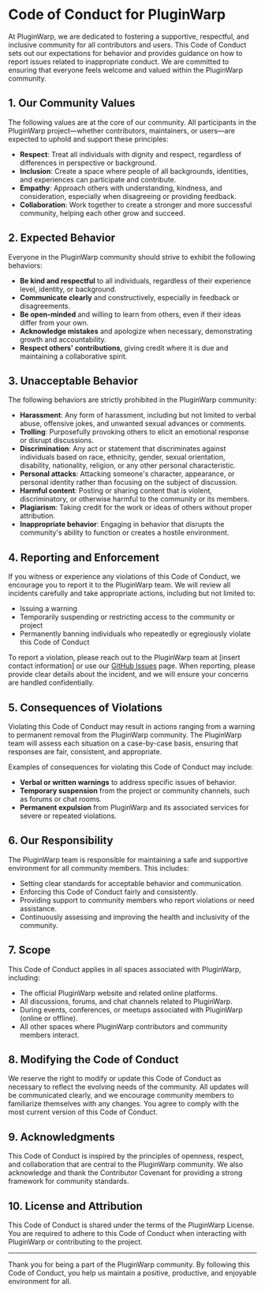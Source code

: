 # Code of Conduct for PluginWarp

At PluginWarp, we are dedicated to fostering a supportive, respectful, and inclusive community for all contributors and users. This Code of Conduct sets out our expectations for behavior and provides guidance on how to report issues related to inappropriate conduct. We are committed to ensuring that everyone feels welcome and valued within the PluginWarp community.

## 1. Our Community Values

The following values are at the core of our community. All participants in the PluginWarp project—whether contributors, maintainers, or users—are expected to uphold and support these principles:

- **Respect**: Treat all individuals with dignity and respect, regardless of differences in perspective or background.
- **Inclusion**: Create a space where people of all backgrounds, identities, and experiences can participate and contribute.
- **Empathy**: Approach others with understanding, kindness, and consideration, especially when disagreeing or providing feedback.
- **Collaboration**: Work together to create a stronger and more successful community, helping each other grow and succeed.

## 2. Expected Behavior

Everyone in the PluginWarp community should strive to exhibit the following behaviors:

- **Be kind and respectful** to all individuals, regardless of their experience level, identity, or background.
- **Communicate clearly** and constructively, especially in feedback or disagreements.
- **Be open-minded** and willing to learn from others, even if their ideas differ from your own.
- **Acknowledge mistakes** and apologize when necessary, demonstrating growth and accountability.
- **Respect others' contributions**, giving credit where it is due and maintaining a collaborative spirit.

## 3. Unacceptable Behavior

The following behaviors are strictly prohibited in the PluginWarp community:

- **Harassment**: Any form of harassment, including but not limited to verbal abuse, offensive jokes, and unwanted sexual advances or comments.
- **Trolling**: Purposefully provoking others to elicit an emotional response or disrupt discussions.
- **Discrimination**: Any act or statement that discriminates against individuals based on race, ethnicity, gender, sexual orientation, disability, nationality, religion, or any other personal characteristic.
- **Personal attacks**: Attacking someone's character, appearance, or personal identity rather than focusing on the subject of discussion.
- **Harmful content**: Posting or sharing content that is violent, discriminatory, or otherwise harmful to the community or its members.
- **Plagiarism**: Taking credit for the work or ideas of others without proper attribution.
- **Inappropriate behavior**: Engaging in behavior that disrupts the community's ability to function or creates a hostile environment.

## 4. Reporting and Enforcement

If you witness or experience any violations of this Code of Conduct, we encourage you to report it to the PluginWarp team. We will review all incidents carefully and take appropriate actions, including but not limited to:

- Issuing a warning
- Temporarily suspending or restricting access to the community or project
- Permanently banning individuals who repeatedly or egregiously violate this Code of Conduct

To report a violation, please reach out to the PluginWarp team at [insert contact information] or use our [GitHub Issues](https://github.com/plugin-warp/pluginwarp/issues) page. When reporting, please provide clear details about the incident, and we will ensure your concerns are handled confidentially.

## 5. Consequences of Violations

Violating this Code of Conduct may result in actions ranging from a warning to permanent removal from the PluginWarp community. The PluginWarp team will assess each situation on a case-by-case basis, ensuring that responses are fair, consistent, and appropriate.

Examples of consequences for violating this Code of Conduct may include:

- **Verbal or written warnings** to address specific issues of behavior.
- **Temporary suspension** from the project or community channels, such as forums or chat rooms.
- **Permanent expulsion** from PluginWarp and its associated services for severe or repeated violations.

## 6. Our Responsibility

The PluginWarp team is responsible for maintaining a safe and supportive environment for all community members. This includes:

- Setting clear standards for acceptable behavior and communication.
- Enforcing this Code of Conduct fairly and consistently.
- Providing support to community members who report violations or need assistance.
- Continuously assessing and improving the health and inclusivity of the community.

## 7. Scope

This Code of Conduct applies in all spaces associated with PluginWarp, including:

- The official PluginWarp website and related online platforms.
- All discussions, forums, and chat channels related to PluginWarp.
- During events, conferences, or meetups associated with PluginWarp (online or offline).
- All other spaces where PluginWarp contributors and community members interact.

## 8. Modifying the Code of Conduct

We reserve the right to modify or update this Code of Conduct as necessary to reflect the evolving needs of the community. All updates will be communicated clearly, and we encourage community members to familiarize themselves with any changes. You agree to comply with the most current version of this Code of Conduct.

## 9. Acknowledgments

This Code of Conduct is inspired by the principles of openness, respect, and collaboration that are central to the PluginWarp community. We also acknowledge and thank the Contributor Covenant for providing a strong framework for community standards.

## 10. License and Attribution

This Code of Conduct is shared under the terms of the PluginWarp License. You are required to adhere to this Code of Conduct when interacting with PluginWarp or contributing to the project.

---

Thank you for being a part of the PluginWarp community. By following this Code of Conduct, you help us maintain a positive, productive, and enjoyable environment for all.
